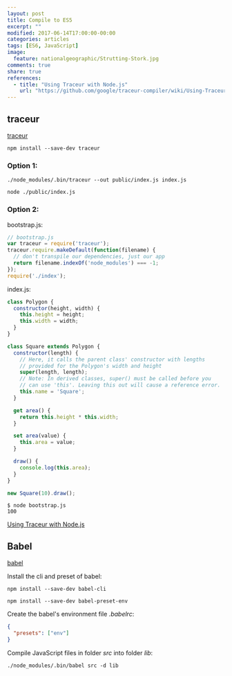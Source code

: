 ```yaml
---
layout: post
title: Compile to ES5
excerpt: ""
modified: 2017-06-14T17:00:00-00:00
categories: articles
tags: [ES6, JavaScript]
image:
  feature: nationalgeographic/Strutting-Stork.jpg
comments: true
share: true
references:
  - title: "Using Traceur with Node.js"
    url: "https://github.com/google/traceur-compiler/wiki/Using-Traceur-with-Node.js"
---
```


## traceur

[traceur](https://github.com/google/traceur-compiler)

`npm install --save-dev traceur`

### Option 1:

`./node_modules/.bin/traceur --out public/index.js index.js`

`node ./public/index.js`

### Option 2:

bootstrap.js:

```javascript
// bootstrap.js
var traceur = require('traceur');
traceur.require.makeDefault(function(filename) {
  // don't transpile our dependencies, just our app
  return filename.indexOf('node_modules') === -1;
});
require('./index');
```

index.js:

```javascript
class Polygon {
  constructor(height, width) {
    this.height = height;
    this.width = width;
  }
}

class Square extends Polygon {
  constructor(length) {
    // Here, it calls the parent class' constructor with lengths
    // provided for the Polygon's width and height
    super(length, length);
    // Note: In derived classes, super() must be called before you
    // can use 'this'. Leaving this out will cause a reference error.
    this.name = 'Square';
  }

  get area() {
    return this.height * this.width;
  }

  set area(value) {
    this.area = value;
  }

  draw() {
    console.log(this.area);
  }
}

new Square(10).draw();
```

```
$ node bootstrap.js
100
```

[Using Traceur with Node.js](https://github.com/google/traceur-compiler/wiki/Using-Traceur-with-Node.js)

## Babel

[babel](http://babeljs.io)

Install the cli and preset of babel:

`npm install --save-dev babel-cli`

`npm install --save-dev babel-preset-env`

Create the babel's environment file *.babelrc*:

```json
{
  "presets": ["env"]
}
```

Compile JavaScript files in folder *src* into folder *lib*:

`./node_modules/.bin/babel src -d lib`
